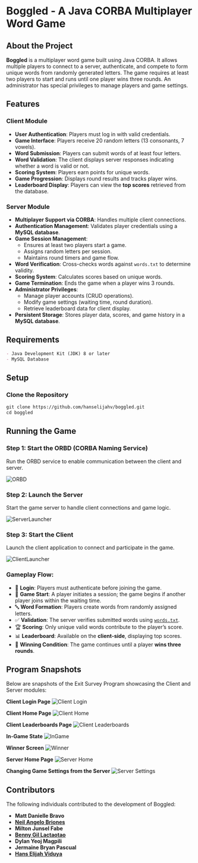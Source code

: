 # Boggled - A Java CORBA Multiplayer Word Game


## About the Project
**Boggled** is a multiplayer word game built using Java CORBA. It allows multiple players to connect to a server, authenticate, and compete to form unique words from randomly generated letters. The game requires at least two players to start and runs until one player wins three rounds. An administrator has special privileges to manage players and game settings.


## Features

### Client Module
- **User Authentication**: Players must log in with valid credentials.
- **Game Interface**: Players receive 20 random letters (13 consonants, 7 vowels).
- **Word Submission**: Players can submit words of at least four letters.
- **Word Validation**: The client displays server responses indicating whether a word is valid or not.
- **Scoring System**: Players earn points for unique words.
- **Game Progression**: Displays round results and tracks player wins.
- **Leaderboard Display**: Players can view the **top scores** retrieved from the database.

### Server Module
- **Multiplayer Support via CORBA**: Handles multiple client connections.
- **Authentication Management**: Validates player credentials using a **MySQL database**.
- **Game Session Management**:
    - Ensures at least two players start a game.
    - Assigns random letters per session.
    - Maintains round timers and game flow.
- **Word Verification**: Cross-checks words against `words.txt` to determine validity.
- **Scoring System**: Calculates scores based on unique words.
- **Game Termination**: Ends the game when a player wins 3 rounds.
- **Administrator Privileges**:
    - Manage player accounts (CRUD operations).
    - Modify game settings (waiting time, round duration).
    - Retrieve leaderboard data for client display.
- **Persistent Storage**: Stores player data, scores, and game history in a **MySQL database**.



## Requirements
```markdown
- Java Development Kit (JDK) 8 or later
- MySQL Database
```


## Setup

### Clone the Repository
```markdown
git clone https://github.com/hanselijahv/boggled.git
cd boggled
```


## Running the Game

### Step 1: Start the ORBD (CORBA Naming Service)
Run the ORBD service to enable communication between the client and server.

![ORBD](snapshots/ORBD.png)

### Step 2: Launch the Server
Start the game server to handle client connections and game logic.

![ServerLauncher](snapshots/ServerLauncher.png)

### Step 3: Start the Client
Launch the client application to connect and participate in the game.

![ClientLauncher](snapshots/ClientLauncher.png)



### Gameplay Flow:
- 🔑 **Login**: Players must authenticate before joining the game.
- 🎲 **Game Start**: A player initiates a session; the game begins if another player joins within the waiting time.
- 🔤 **Word Formation**: Players create words from randomly assigned letters.
- ✅ **Validation**: The server verifies submitted words using [`words.txt`](out/production/Server_Java/text/words.txt).
- 🏆 **Scoring**: Only unique valid words contribute to the player’s score.
- 📊 **Leaderboard**: Available on the **client-side**, displaying top scores.
- 🎯 **Winning Condition**: The game continues until a player **wins three rounds**.



## Program Snapshots
Below are snapshots of the Exit Survey Program showcasing the Client and Server modules:

**Client Login Page**
![Client Login](snapshots/boggled-login-client.png)

**Client Home Page**
![Client Home](snapshots/boggled-home-client.png)

**Client Leaderboards Page**
![Client Leaderboards](snapshots/boggled-leaderboard.png)

**In-Game State**
![InGame](snapshots/boggled-ingame.png)

**Winner Screen**
![Winner](snapshots/boggled-winner.png)

**Server Home Page**
![Server Home](snapshots/boggled-home-server.png)

**Changing Game Settings from the Server**
![Server Settings](snapshots/boggled-gamesettings-server.png)



## Contributors
The following individuals contributed to the development of Boggled:

- **Matt Danielle Bravo**
- **[Neil Angelo Briones](https://www.linkedin.com/in/neil-briones/)**
- **Milton Junsel Fabe**
- **[Benny Gil Lactaotao](https://www.linkedin.com/in/benny-gil-9a0609238/)**
- **Dylan Yeoj Magpili**
- **Jermaine Bryan Pascual**
- **[Hans Elijah Viduya](https://www.linkedin.com/in/hanselijahv/)** 
